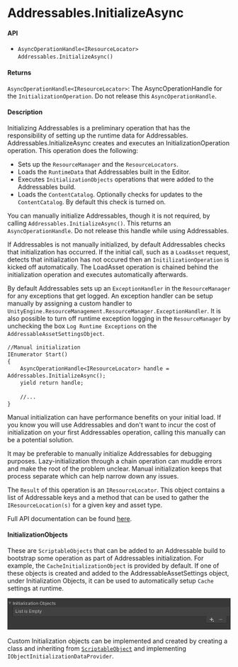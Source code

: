 # Addressables.InitializeAsync
#### API
- `AsyncOperationHandle<IResourceLocator> Addressables.InitializeAsync()`

#### Returns
`AsyncOperationHandle<IResourceLocator>`: The AsyncOperationHandle for the `InitializationOperation`.  Do not release this `AsyncOperationHandle`.

#### Description
Initializing Addressables is a preliminary operation that has the responsibility of setting up the runtime data for Addressables.  Addressables.InitializeAsync creates and executes an InitializationOperation operation.  This operation does the following:
- Sets up the `ResourceManager` and the `ResourceLocators`.
- Loads the `RuntimeData` that Addressables built in the Editor.
- Executes `InitializationObjects` operations that were added to the Addressables build. 
- Loads the `ContentCatalog`.  Optionally checks for updates to the `ContentCatalog`.  By default this check is turned on.

You can manually initialize Addressables, though it is not required, by calling `Addressables.InitializeAsync()`.  This returns an `AsyncOperationHandle`.  Do not release this handle while using Addressables.

If Addressables is not manually initialized, by default Addressables checks that initialization has occurred.  If the initial call, such as a `LoadAsset` request, detects that initialization has not occured then an `InitilizationOperation` is kicked off automatically.  The LoadAsset operation is chained behind the initialization operation and executes automatically afterwards.

By default Addressables sets up an `ExceptionHandler` in the `ResourceManager` for any exceptions that get logged.  An exception handler can be setup manually by assigning a custom handler to `UnityEngine.ResourceManagement.ResourceManager.ExceptionHandler`.  It is also possible to turn off runtime exception logging in the `ResourceManager` by unchecking the box `Log Runtime Exceptions` on the `AddressableAssetSettingsObject`.

```
//Manual initialization
IEnumerator Start()
{
    AsyncOperationHandle<IResourceLocator> handle = Addressables.InitializeAsync();
    yield return handle;
    
    //...
}
```
Manual initialization can have performance benefits on your initial load.  If you know you will use Addressables and don't want to incur the cost of initialization on your first Addressables operation, calling this manually can be a potential solution.

It may be preferable to manually initialize Addressables for debugging purposes.  Lazy-initialization through a chain operation can muddle errors and make the root of the problem unclear.  Manual initialization keeps that process separate which can help narrow down any issues.  

The `Result` of this operation is an `IResourceLocator`.  This object contains a list of Addressable keys and a method that can be used to gather the `IResourceLocation(s)` for a given key and asset type.

Full API documentation can be found [here](xref:UnityEngine.AddressableAssets.Initialization).

#### InitializationObjects
These are `ScriptableObjects` that can be added to an Addressable build to bootstrap some operation as part of Addressables initialization.  For example, the `CacheInitializationObject` is provided by default.  If one of these objects is created and added to the AddressableAssetSettings object, under Initialization Objects, it can be used to automatically setup `Cache` settings at runtime.

![Initialization Objects](images/InitializationObjects.png)

Custom Initialization objects can be implemented and created by creating a class and inheriting from [`ScriptableObject`](https://docs.unity3d.com/Manual/class-ScriptableObject.html) and implementing `IObjectInitializationDataProvider`.

